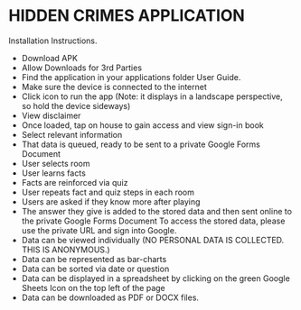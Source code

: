 # HIDDEN CRIMES APPLICATION
Installation Instructions.
*	Download APK
*	Allow Downloads for 3rd Parties
*	Find the application in your applications folder
User Guide.
*	Make sure the device is connected to the internet
*	Click icon to run the app (Note: it displays in a landscape perspective, so hold the device sideways)
*	View disclaimer
*	Once loaded, tap on house to gain access and view sign-in book
*	Select relevant information
*	That data is queued, ready to be sent to a private Google Forms Document
*	User selects room
*	User learns facts
*	Facts are reinforced via quiz
*	User repeats fact and quiz steps in each room
*	Users are asked if they know more after playing
*	The answer they give is added to the stored data and then sent online to the private Google Forms Document
To access the stored data, please use the private URL and sign into Google. 
*	Data can be viewed individually (NO PERSONAL DATA IS COLLECTED. THIS IS ANONYMOUS.)
*	Data can be represented as bar-charts
*	Data can be sorted via date or question
*	Data can be displayed in a spreadsheet by clicking on the green Google Sheets Icon on the top left of the page
*	Data can be downloaded as PDF or DOCX files.
